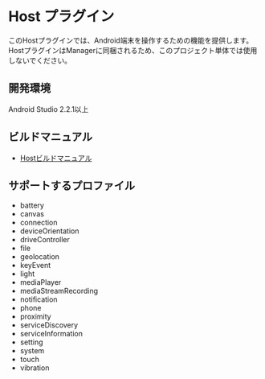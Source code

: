 # Host プラグイン

このHostプラグインでは、Android端末を操作するための機能を提供します。
HostプラグインはManagerに同梱されるため、このプロジェクト単体では使用しないでください。

## 開発環境
Android Studio 2.2.1以上

## ビルドマニュアル
- [Hostビルドマニュアル](https://github.com/DeviceConnect/DeviceConnect-Android/wiki/Host-Build)

## サポートするプロファイル

* battery
* canvas
* connection
* deviceOrientation
* driveController
* file
* geolocation
* keyEvent
* light
* mediaPlayer
* mediaStreamRecording
* notification
* phone
* proximity
* serviceDiscovery
* serviceInformation
* setting
* system
* touch
* vibration
